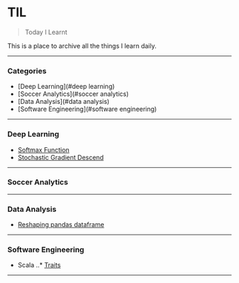 # TIL
> Today I Learnt

This is a place to archive all the things I learn daily.

---

### Categories

* [Deep Learning](#deep learning)
* [Soccer Analytics](#soccer analytics)
* [Data Analysis](#data analysis)
* [Software Engineering](#software engineering)

---

### Deep Learning

- [Softmax Function](DeepLearning/softmax.md)
- [Stochastic Gradient Descend](DeepLearning/sgd.md)

---

### Soccer Analytics

---

### Data Analysis

- [Reshaping pandas dataframe](DataAnalysis/ReshapingInPandas.ipynb)

---

### Software Engineering

- Scala
..* [Traits](SoftwareEngineering/Scala/traits.md)

---
